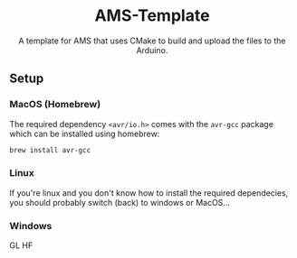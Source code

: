 <h1 align="center">AMS-Template</h1>

<div align="center">

A template for AMS that uses CMake to build and upload the files to the Arduino.

</div>

## Setup

### MacOS (Homebrew)

The required dependency `<avr/io.h>` comes with the `avr-gcc` package which can be installed using homebrew:

```bash
brew install avr-gcc
```

### Linux

If you're linux and you don't know how to install the required dependecies, you should probably switch (back) to windows or MacOS...

### Windows

GL HF
